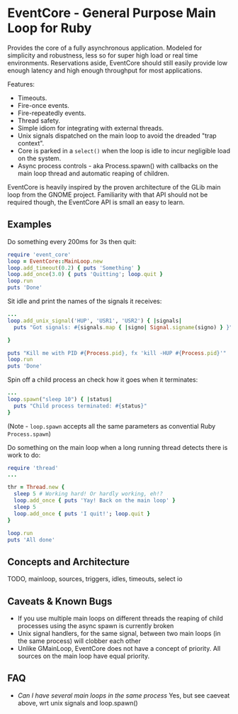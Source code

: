 EventCore - General Purpose Main Loop for Ruby
==============================================

Provides the core of a fully asynchronous application. Modeled for simplicity and robustness,
less so for super high load or real time environments. Reservations aside, EventCore should
still easily provide low enough latency and high enough throughput for most applications.

Features:
 - Timeouts.
 - Fire-once events.
 - Fire-repeatedly events.
 - Thread safety.
 - Simple idiom for integrating with external threads.
 - Unix signals dispatched on the main loop to avoid the dreaded "trap context".
 - Core is parked in a ```select()``` when the loop is idle to incur negligible load on the system.
 - Async process controls - aka Process.spawn() with callbacks on the main loop thread and automatic reaping of children.

EventCore is heavily inspired by the proven architecture of the GLib main loop from the GNOME project.
Familiarity with that API should not be required though, the EventCore API is small an easy to learn.

Examples
--------

Do something every 200ms for 3s then quit:

```rb
require 'event_core'
loop = EventCore::MainLoop.new
loop.add_timeout(0.2) { puts 'Something' }
loop.add_once(3.0) { puts 'Quitting'; loop.quit }
loop.run
puts 'Done'
```

Sit idle and print the names of the signals it receives:
```rb
...
loop.add_unix_signal('HUP', 'USR1', 'USR2') { |signals|
  puts "Got signals: #{signals.map { |signo| Signal.signame(signo) } }"

}

puts "Kill me with PID #{Process.pid}, fx 'kill -HUP #{Process.pid}'"
loop.run
puts 'Done'
```

Spin off a child process an check how it goes when it terminates:
```rb
...
loop.spawn("sleep 10") { |status|
  puts "Child process terminated: #{status}"
}
```
(Note - ```loop.spawn``` accepts all the same parameters as convential Ruby ```Process.spawn```)

Do something on the main loop when a long running thread detects there is work to do:
```rb
require 'thread'
...

thr = Thread.new {
  sleep 5 # Working hard! Or hardly working, eh!?
  loop.add_once { puts 'Yay! Back on the main loop' }
  sleep 5
  loop.add_once { puts 'I quit!'; loop.quit }
}

loop.run
puts 'All done'

```



Concepts and Architecture
-------------------------
TODO, mainloop, sources, triggers, idles, timeouts, select io

Caveats & Known Bugs
--------------------

 - If you use multiple main loops on different threads the reaping of child processes using the async spawn is currently broken
 - Unix signal handlers, for the same signal, between two main loops (in the same process) will clobber each other
 - Unlike GMainLoop, EventCore does not have a concept of priority. All sources on the main loop have equal priority.

FAQ
---
 - *Can I have several main loops in the same process*
   Yes, but see caeveat above, wrt unix signals and loop.spawn()
